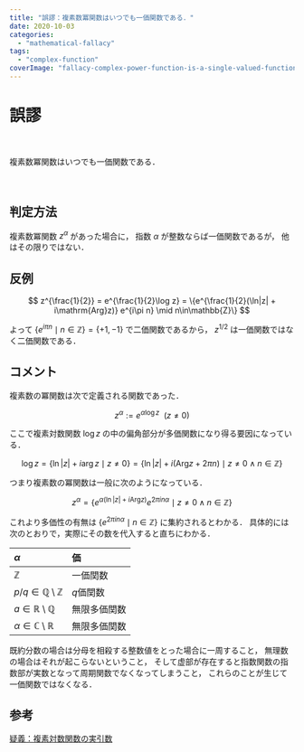```yaml
---
title: "誤謬：複素数冪関数はいつでも一価関数である．"
date: 2020-10-03
categories: 
  - "mathematical-fallacy"
tags: 
  - "complex-function"
coverImage: "fallacy-complex-power-function-is-a-single-valued-function.png"
---
```


# 誤謬

　

複素数冪関数はいつでも一価関数である．

　

## 判定方法

複素数冪関数 $z^{\alpha}$ があった場合に， 指数 $\alpha$ が整数ならば一価関数であるが， 他はその限りではない．

## 反例

$$ z^{\frac{1}{2}} = e^{\frac{1}{2}\log z} = \{e^{\frac{1}{2}(\ln|z| + i\mathrm{Arg}z)} e^{i\pi n} \mid n\in\mathbb{Z}\} $$

よって $\{e^{i\pi n}\mid n\in\mathbb{Z}\} = \{+1,-1\}$ で二価関数であるから， $z^{1/2}$ は一価関数ではなく二価関数である．

## コメント

複素数の冪関数は次で定義される関数であった．

$$ z^{\alpha} := e^{\alpha \log z} ~~ (z\neq 0) $$

ここで複素対数関数 $\log z$ の中の偏角部分が多価関数になり得る要因になっている．

$$ \log z = \{\ln |z| + i\arg z \mid z\neq 0\} = \{\ln |z| + i(\mathrm{Arg} z + 2\pi n) \mid z\neq 0 \land n\in\mathbb{Z} \} $$

つまり複素数の冪関数は一般に次のようになっている．

$$ z^{\alpha} = \{e^{\alpha(\ln |z| + i\mathrm{Arg} z)} e^{2\pi in \alpha} \mid z\neq 0 \land n\in\mathbb{Z} \} $$

これより多価性の有無は $\{e^{2\pi in \alpha} \mid n\in\mathbb{Z}\}$ に集約されるとわかる． 具体的には次のとおりで，実際にその数を代入すると直ちにわかる．

| $\alpha$ | 価 |
| :-- | :-- |
| $\mathbb{Z}$ | 一価関数 |
| $p/q\in\mathbb{Q}\setminus\mathbb{Z}$ | $q$価関数 |
| $a\in\mathbb{R}\setminus\mathbb{Q}$ | 無限多価関数 |
| $\alpha\in\mathbb{C}\setminus\mathbb{R}$ | 無限多価関数 |

既約分数の場合は分母を相殺する整数値をとった場合に一周すること， 無理数の場合はそれが起こらないということ， そして虚部が存在すると指数関数の指数部が実数となって周期関数でなくなってしまうこと， これらのことが生じて一価関数ではなくなる．

## 参考

[疑義：複素対数関数の実引数](https://mathrelish.com/doubtful/doubtful-complex-logarithm-real-argument)
